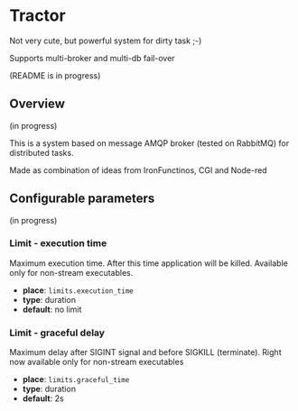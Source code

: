 # Tractor

Not very cute, but powerful system for dirty task ;-)

Supports multi-broker and multi-db fail-over

(README is in progress)

## Overview

(in progress)

This is a system based on message AMQP broker (tested on RabbitMQ) for distributed tasks.

Made as combination of ideas from IronFunctinos, CGI and Node-red


## Configurable parameters

(in progress)

### Limit - execution time

Maximum execution time. After this time application will be killed. Available only for non-stream executables.

* **place**: `limits.execution_time`
* **type**: duration
* **default**: no limit

### Limit - graceful delay

Maximum delay after SIGINT signal and before SIGKILL (terminate). Right now available only for non-stream executables

* **place**: `limits.graceful_time`
* **type**: duration
* **default**: 2s